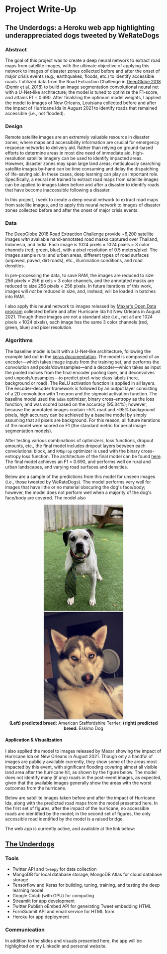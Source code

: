 # Project Write-Up
## The Underdogs: a Heroku web app highlighting underappreciated dogs tweeted by WeRateDogs


### Abstract

The goal of this project was to create a deep neural network to extract road maps from satellite images, with the ultimate objective of applying this network to images of disaster zones collected before and after the onset of major crisis events (e.g., earthquakes, floods, etc.) to identify accessible roads. I utilized data from the Road Extraction Challenge in [DeepGlobe 2018 (Demir et al. 2018)](https://arxiv.org/pdf/1805.06561.pdf) to build an image segmentation convolutional neural net with a U-Net-like architecture; the model is tuned to optimize the F1-score, and attains F1 = 0.690. After finalizing the optimum model weights, I applied the model to images of New Orleans, Louisiana collected before and after the impact of Hurricane Ida in August 2021 to identify roads that remained accessible (i.e., not flooded).


### Design

Remote satellite images are an extremely valuable resource in disaster zones, where maps and accessibility information are crucial for emergency response networks to delivery aid. Rather than relying on ground-based efforts to determine areas in most dire need of immediate aid, high-resolution satellite imagery can be used to identify impacted areas. However, disaster zones may span large land areas; meticulously searching satellite images by-hand can be time consuming and delay the dispatching of life-saving aid. In these cases, deep learning can play an important role. Specifically, a neural net trained to extract road maps from satellite images can be applied to images taken before and after a disaster to identify roads that have become inaccessible following a disaster.

In this project, I seek to create a deep neural network to extract road maps from satellite images, and to apply this neural network to images of disaster zones collected before and after the onset of major crisis events.

### Data

The DeepGlobe 2018 Road Extraction Challenge provide ~6,200 satellite images _with_ available hand-annotated road masks captured over Thailand, Indonesia, and India. Each image is 1024 pixels &times; 1024 pixels &times; 3 color channels (red, green, blue), with a pixel resolution of 0.5 meters/pixel. The images sample rural and urban areas, different types of road surfaces (unpaved, paved, dirt roads), etc., illumination conditions, and road densities.

In pre-processing the data, to save RAM, the images are reduced to size 256 pixels &times; 256 pixels &times; 3 color channels, and the annotated masks are reduced to size 256 pixels &times; 256 pixels. In future iterations of this work, images will _not_ be reduced in size, and, instead, will be loaded in batches into RAM.

I also apply this neural network to images released by [Maxar's Open Data program](https://www.maxar.com/open-data/) collected before and after Hurricane Ida hit New Orleans in August 2021. Though these images are not a standard size (i.e., not all are 1024 pixels &times; 1024 pixels), each image has the same 3 color channels (red, green, blue) and pixel resolution.


### Algorithms

The baseline model is built with a U-Net-like architecture, following the example laid out in the [keras documentation](https://keras.io/examples/vision/oxford_pets_image_segmentation/). The model is composed of an encoder&mdash;which takes image inputs from the training set, and performs the convolution and pools/downsamples&mdash;and a decoder&mdash;which takes as input the pooled indices from the final encoder pooling layer, and deconvolves and unpools/upsamples&mdash;to predict pixel-wise class labels (here, background or road). The ReLU activation function is applied in all layers. The encoder-decoder framework is followed by an output layer consisting of a 2D convolution with 1 neuron and the sigmoid activation function. The baseline model used the `adam` optimizer, binary cross-entropy as the loss function, and was scored based on the accuracy (95.34%); however, because the annotated images contain ~5% road and ~95% background pixels, high accuracy can be achieved by a baseline model by simply assuming that all pixels are background. For this reason, all future iterations of the model were scored on F1 (the standard metric for aerial image segmentation models).

After testing various combinations of optimizers, loss functions, dropout amounts, etc., the final model includes dropout layers between each convolutional block, and `RMSprop` optimizer is used with the binary cross-entropy loss function. The architecture of the final model can be found [here](https://github.com/hmlewis-astro/street_network_deep_learning/blob/main/unet_final_model_architecture.png). The final model achieves an F1 = 0.690, and performs well on rural and urban landscapes, and varying road surfaces and densities.

Below are a sample of the predictions from this model for unseen images (i.e., those tweeted by WeRateDogs). The model performs very well for images that have little or no material obscuring the dog's face/body; however, the model does not perform well when a majority of the dog's face/body are covered. The model also

<p float="left" align="center">
  <img src="https://github.com/hmlewis-astro/dogrates_tweet_engineering/blob/main/figures/american_staffordshire_terrier_example_pred.jpeg" width="256" />
  <img src="https://github.com/hmlewis-astro/dogrates_tweet_engineering/blob/main/figures/eskimo_dog_example_pred.jpeg" width="256" />
  <br>
  <b>(Left) predicted breed:</b> American Staffordshire Terrier; <b>(right) predicted breed:</b> Eskimo Dog
</p>



#### Application & Visualization

I also applied the model to images released by Maxar showing the impact of Hurricane Ida on New Orleans in August 2021. Though only a handful of images are publicly available currently, they show some of the areas most impacted by this event, with significant flooding covering almost all visible land area after the hurricane hit, as shown by the figure below. The model does not identify many (if any) roads in the post-event images, as expected, given that the available images generally show the areas with the worst outcomes from the hurricane.

Below are satellite images taken before and after the impact of Hurricane Ida, along with the predicted road maps from the model presented here. In the first set of figures, after the impact of the hurricane, no accessible roads are identified by the model; in the second set of figures, the only accessible road identified by the model is a raised bridge.

The web app is currently active, and available at the link below:

<h2><a href='https://the-underdogs-app.herokuapp.com/'>The Underdogs</a></h2>


### Tools
- Twitter API and `tweepy` for data collection
- MongoDB for local database storage, MongoDB Atlas for cloud database storage
- Tensorflow and Keras for building, tuning, training, and testing the deep learning model
- Google Colab (with GPU) for computing
- Streamlit for app development
- Twitter Publish oEmbed API for generating Tweet embedding HTML
- FormSubmit API and email service for HTML form
- Heroku for app deployment


### Communication

In addition to the slides and visuals presented here, the app will be highlighted on my LinkedIn and personal website.
